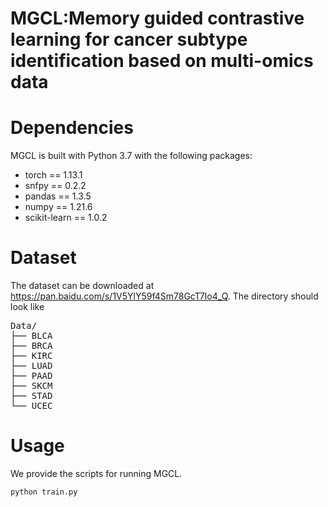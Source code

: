 # MGCL:Memory guided contrastive learning for cancer subtype identification based on multi-omics data

# Dependencies
MGCL is built with Python 3.7 with the following packages:
* torch == 1.13.1
* snfpy == 0.2.2
* pandas == 1.3.5
* numpy == 1.21.6
* scikit-learn == 1.0.2
  
# Dataset
The dataset can be downloaded at  https://pan.baidu.com/s/1V5YlY59f4Sm78GcT7Io4_Q. The directory should look like
<pre>
Data/ 
├── BLCA 
├── BRCA 
├── KIRC 
├── LUAD
├── PAAD 
├── SKCM
├── STAD 
└── UCEC 
</pre>
       
# Usage
We provide the scripts for running MGCL.  

```
python train.py







